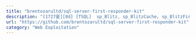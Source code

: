 ```yaml
---
title: "brentozarultd/sql-server-first-responder-kit"
description: "[1727星][8d] [TSQL]  sp_Blitz, sp_BlitzCache, sp_BlitzFirst, sp_BlitzIndex, and other SQL Server scripts for health checks and performance tuning."
url: "https://github.com/brentozarultd/sql-server-first-responder-kit"
category: "Web Exploitation"
---
```

